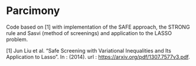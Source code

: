 # Parcimony
Code based on [1] with implementation of the SAFE approach, the STRONG rule and Sasvi (method of screenings) and application to the LASSO problem.

[1] Jun Liu et al. “Safe Screening with Variational Inequalities and Its Application to
Lasso”. In : (2014). url : https://arxiv.org/pdf/1307.7577v3.pdf.
